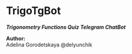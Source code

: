 # TrigoTgBot
<B><I>Trigonometry Functions Quiz Telegram ChatBot</B></I>

<B>Author:</B><BR>
Adelina Gorodetskaya @delyunchik

